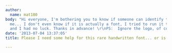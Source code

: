 ```yaml
---
author:
  name: mat180
body: "Hi everyone, I'm bothering you to know if someone can identify this font for
  me... I don't even know if it is actually a font, I tried to run it through \"WhatTheFont\"
  and I had no luck. Thanks in advance! \r\nPS:  Ignore the logo, of course"
date: '2013-07-04 13:37:05'
title: Please I need some help for this rare handwritten font... or is it?

---
```

